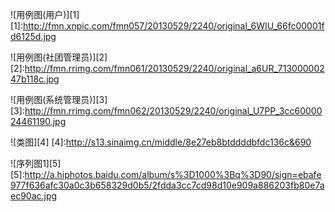 ![用例图(用户)][1]
[1]:http://fmn.xnpic.com/fmn057/20130529/2240/original_6WIU_66fc00001fd6125d.jpg

![用例图(社团管理员)][2]
[2]:http://fmn.rrimg.com/fmn061/20130529/2240/original_a6UR_71300000247b118c.jpg


![用例图(系统管理员)][3]
[3]:http://fmn.rrimg.com/fmn062/20130529/2240/original_U7PP_3cc6000024461190.jpg


![类图][4]
[4]:http://s13.sinaimg.cn/middle/8e27eb8btddddbfdc136c&690




![序列图1][5]
[5]:http://a.hiphotos.baidu.com/album/s%3D1000%3Bq%3D90/sign=ebafe977f636afc30a0c3b658329d0b5/2fdda3cc7cd98d10e909a886203fb80e7aec90ac.jpg
